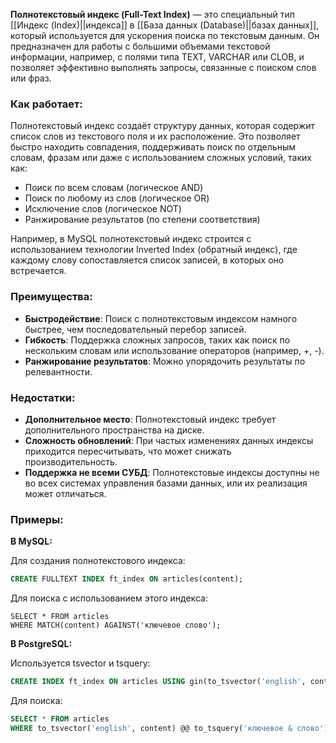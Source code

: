 **Полнотекстовый индекс (Full-Text Index)** — это специальный тип [[Индекс (Index)||индекса]] в [[База данных (Database)||базах данных]], который используется для ускорения поиска по текстовым данным. Он предназначен для работы с большими объемами текстовой информации, например, с полями типа TEXT, VARCHAR или CLOB, и позволяет эффективно выполнять запросы, связанные с поиском слов или фраз.

### Как работает:

Полнотекстовый индекс создаёт структуру данных, которая содержит список слов из текстового поля и их расположение. Это позволяет быстро находить совпадения, поддерживать поиск по отдельным словам, фразам или даже с использованием сложных условий, таких как:
- Поиск по всем словам (логическое AND)
- Поиск по любому из слов (логическое OR)
- Исключение слов (логическое NOT)
- Ранжирование результатов (по степени соответствия)

Например, в MySQL полнотекстовый индекс строится с использованием технологии Inverted Index (обратный индекс), где каждому слову сопоставляется список записей, в которых оно встречается.

### Преимущества:

- **Быстродействие**: Поиск с полнотекстовым индексом намного быстрее, чем последовательный перебор записей.
- **Гибкость**: Поддержка сложных запросов, таких как поиск по нескольким словам или использование операторов (например, +, -).
- **Ранжирование результатов**: Можно упорядочить результаты по релевантности.

### Недостатки:

- **Дополнительное место**: Полнотекстовый индекс требует дополнительного пространства на диске.
- **Сложность обновлений**: При частых изменениях данных индексы приходится пересчитывать, что может снижать производительность.
- **Поддержка не всеми СУБД**: Полнотекстовые индексы доступны не во всех системах управления базами данных, или их реализация может отличаться.


### Примеры:

**В MySQL:**

Для создания полнотекстового индекса:
```sql
CREATE FULLTEXT INDEX ft_index ON articles(content);
```

Для поиска с использованием этого индекса:
```
SELECT * FROM articles 
WHERE MATCH(content) AGAINST('ключевое слово');
```

**В PostgreSQL:**

Используется tsvector и tsquery:
```sql
CREATE INDEX ft_index ON articles USING gin(to_tsvector('english', content));
```

Для поиска:
```sql
SELECT * FROM articles
WHERE to_tsvector('english', content) @@ to_tsquery('ключевое & слово');
```